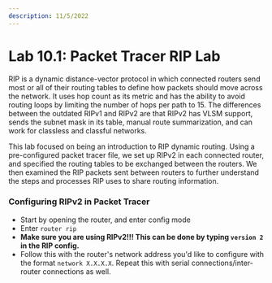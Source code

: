 ```yaml
---
description: 11/5/2022
---
```


# Lab 10.1: Packet Tracer RIP Lab

RIP is a dynamic distance-vector protocol in which connected routers send most or all of their routing tables to define how packets should move across the network. It uses hop count as its metric and has the ability to avoid routing loops by limiting the number of hops per path to 15. The differences between the outdated RIPv1 and RIPv2 are that RIPv2 has VLSM support, sends the subnet mask in its table, manual route summarization, and can work for classless and classful networks.

This lab focused on being an introduction to RIP dynamic routing. Using a pre-configured packet tracer file, we set up RIPv2 in each connected router, and specified the routing tables to be exchanged between the routers. We then examined the RIP packets sent between routers to further understand the steps and processes RIP uses to share routing information.

### Configuring RIPv2 in Packet Tracer

* Start by opening the router, and enter config mode
* Enter `router rip`
* **Make sure you are using RIPv2!!! This can be done by typing `version 2` in the RIP config.**
* Follow this with the router's network address you'd like to configure with the format `network X.X.X.X`. Repeat this with serial connections/inter-router connections as well.
